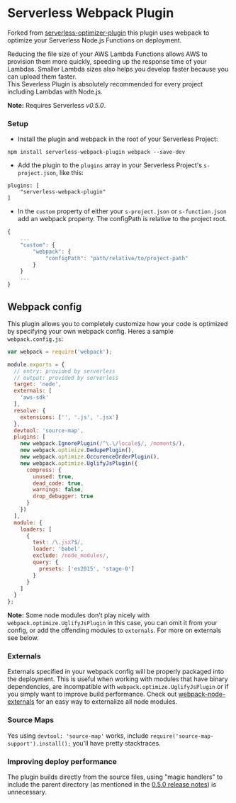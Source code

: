 Serverless Webpack Plugin
=============================

Forked from [serverless-optimizer-plugin](https://github.com/serverless/serverless-optimizer-plugin) this plugin uses 
webpack to optimize your Serverless Node.js Functions on deployment.

Reducing the file size of your AWS Lambda Functions allows AWS to provision them more quickly, speeding up the response 
time of your Lambdas.  Smaller Lambda sizes also helps you develop faster because you can upload them faster.  
This Severless Plugin is absolutely recommended for every project including Lambdas with Node.js.

**Note:** Requires Serverless *v0.5.0*.

### Setup

* Install the plugin and webpack in the root of your Serverless Project:
```
npm install serverless-webpack-plugin webpack --save-dev
```

* Add the plugin to the `plugins` array in your Serverless Project's `s-project.json`, like this:

```
plugins: [
    "serverless-webpack-plugin"
]
```

* In the `custom` property of either your `s-project.json` or `s-function.json` add an webpack property. The configPath is relative to the project root.

```javascript
{
    ...
    "custom": {
        "webpack": {
            "configPath": "path/relative/to/project-path"
        }
    }
    ...
}

```


## Webpack config
This plugin allows you to completely customize how your code is optimized by specifying your own webpack config. Heres a sample `webpack.config.js`:

```javascript
var webpack = require('webpack');

module.exports = {
  // entry: provided by serverless
  // output: provided by serverless
  target: 'node',
  externals: [
    'aws-sdk'
  ],
  resolve: {
    extensions: ['', '.js', '.jsx']
  },
  devtool: 'source-map',
  plugins: [
    new webpack.IgnorePlugin(/^\.\/locale$/, /moment$/),
    new webpack.optimize.DedupePlugin(),
    new webpack.optimize.OccurenceOrderPlugin(),
    new webpack.optimize.UglifyJsPlugin({
      compress: {
        unused: true,
        dead_code: true,
        warnings: false,
        drop_debugger: true
      }
    })
  ],
  module: {
    loaders: [
      {
        test: /\.jsx?$/,
        loader: 'babel',
        exclude: /node_modules/,
        query: {
          presets: ['es2015', 'stage-0']
        }
      }
    ]
  }
};
```
**Note:** Some node modules don't play nicely with `webpack.optimize.UglifyJsPlugin` in this case, you can omit it from 
your config, or add the offending modules to `externals`. For more on externals see below.  

### Externals
Externals specified in your webpack config will be properly packaged into the deployment. 
This is useful when working with modules that have binary dependencies, are incompatible with `webpack.optimize.UglifyJsPlugin` 
or if you simply want to improve build performance. Check out [webpack-node-externals](https://github.com/liady/webpack-node-externals) 
for an easy way to externalize all node modules.

### Source Maps
Yes using `devtool: 'source-map'` works, include `require('source-map-support').install();` you'll have pretty stacktraces.
 
### Improving deploy performance
  
The plugin builds directly from the source files, using "magic handlers" to include the parent directory (as mentioned in 
the [0.5.0 release notes](https://github.com/serverless/serverless/releases/tag/v0.5.0)) is unnecessary. 
